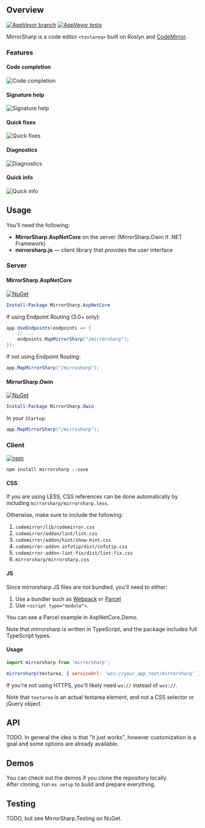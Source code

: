 ## Overview

[![AppVeyor branch](https://img.shields.io/appveyor/ci/ashmind/mirrorsharp/master.svg?style=flat-square)](https://ci.appveyor.com/project/ashmind/mirrorsharp)
[![AppVeyor tests](https://img.shields.io/appveyor/tests/ashmind/mirrorsharp.svg?style=flat-square)](https://ci.appveyor.com/project/ashmind/mirrorsharp/build/tests)

MirrorSharp is a code editor `<textarea>` built on Roslyn and [CodeMirror](https://codemirror.net/).

### Features
#### Code completion
![Code completion](📄readme/code-completion.png)

#### Signature help
![Signature help](📄readme/signature-help.png)

#### Quick fixes
![Quick fixes](📄readme/quick-fixes.png)

#### Diagnostics
![Diagnostics](📄readme/diagnostics.png)

#### Quick info
![Quick info](📄readme/infotips.png)

## Usage

You'll need the following:

- **MirrorSharp.AspNetCore** on the server (MirrorSharp.Owin if .NET Framework)
- **mirrorsharp.js** — client library that provides the user interface

### Server

#### MirrorSharp.AspNetCore
[![NuGet](https://img.shields.io/nuget/v/MirrorSharp.AspNetCore.svg?style=flat-square)](https://www.nuget.org/packages/MirrorSharp.AspNetCore)

```powershell
Install-Package MirrorSharp.AspNetCore
```

If using Endpoint Routing (3.0+ only):
```csharp
app.UseEndpoints(endpoints => {
    // ...
    endpoints.MapMirrorSharp("/mirrorsharp");
});
```

If not using Endpoint Routing:
```csharp
app.MapMirrorSharp("/mirrosharp");
```

#### MirrorSharp.Owin
[![NuGet](https://img.shields.io/nuget/v/MirrorSharp.Owin.svg?style=flat-square)](https://www.nuget.org/packages/MirrorSharp.Owin)

```powershell
Install-Package MirrorSharp.Owin
```

In your `Startup`:
```csharp
app.MapMirrorSharp("/mirrosharp");
```

### Client
[![npm](https://img.shields.io/npm/v/mirrorsharp.svg?style=flat-square)](https://www.npmjs.com/package/mirrorsharp)

```
npm install mirrorsharp --save
```

#### CSS

If you are using LESS, CSS references can be done automatically by including `mirrorsharp/mirrorsharp.less`.

Otherwise, make sure to include the following:

1. `codemirror/lib/codemirror.css`
2. `codemirror/addon/lint/lint.css`
3. `codemirror/addon/hint/show-hint.css`
4. `codemirror-addon-infotip/dist/infotip.css`
5. `codemirror-addon-lint-fix/dist/lint-fix.css`
6. `mirrorsharp/mirrorsharp.css`

#### JS

Since mirrorsharp JS files are not bundled, you'll need to either:
1. Use a bundler such as [Webpack](https://webpack.js.org) or [Parcel](https://parceljs.org/)
2. Use `<script type="module">`.

You can see a Parcel example in AspNetCore.Demo.  

Note that mirrorsharp is written in TypeScript, and the package includes full TypeScript types.

#### Usage
```javascript
import mirrorsharp from 'mirrorsharp';

mirrorsharp(textarea, { serviceUrl: 'wss://your_app_root/mirrorsharp' })
```

If you're not using HTTPS, you'll likely need `ws://` instead of `wss://`.

Note that `textarea` is an actual textarea element, and not a CSS selector or jQuery object.

## API

TODO. In general the idea is that "it just works", however customization is a goal and some options are already available.

## Demos

You can check out the demos if you clone the repository locally.  
After cloning, run `ms setup` to build and prepare everything.

## Testing

TODO, but see MirrorSharp.Testing on NuGet.

